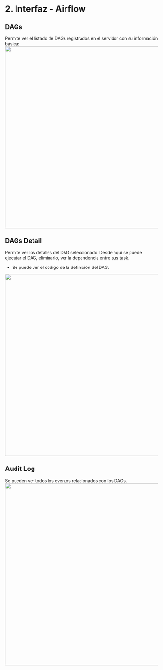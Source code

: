 # 2. Interfaz - Airflow
## DAGs
Permite ver el listado de DAGs registrados en el servidor con su información básica:
<img src="ui_dags.png" width="600">

## DAGs Detail
Permite ver los detalles del DAG seleccionado. Desde aquí se puede ejecutar el DAG, eliminarlo, ver la dependencia entre sus task.
- Se puede ver el código de la definición del DAG.
<img src="ui_dags_detail.png" width="600">

## Audit Log
Se pueden ver todos los eventos relacionados con los DAGs.
<img src="ui_audit_log.png" width="600">
